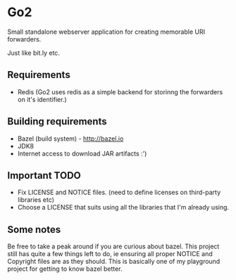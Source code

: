 # Go2

Small standalone webserver application for creating memorable URI forwarders.

Just like bit.ly etc.

## Requirements

* Redis (Go2 uses redis as a simple backend for storinng the forwarders on it's identifier.)

## Building requirements

* Bazel (build system) - http://bazel.io
* JDK8
* Internet access to download JAR artifacts :')

## Important TODO

* Fix LICENSE and NOTICE files. (need to define licenses on third-party libraries etc)
* Choose a LICENSE that suits using all the libraries that I'm already using.

## Some notes

Be free to take a peak around if you are curious about bazel.
This project still has quite a few things left to do, ie ensuring all proper NOTICE and Copyright files are as they should.
This is basically one of my playground project for getting to know bazel better.




